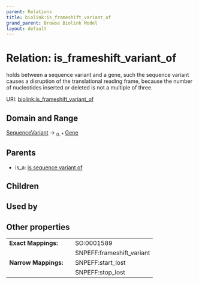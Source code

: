 ```yaml
---
parent: Relations
title: biolink:is_frameshift_variant_of
grand_parent: Browse Biolink Model
layout: default
---
```


# Relation: is_frameshift_variant_of


holds between a sequence variant and a gene, such the sequence variant causes a disruption of the translational reading frame, because the number of nucleotides inserted or deleted is not a multiple of three.

URI: [biolink:is_frameshift_variant_of](https://w3id.org/biolink/vocab/is_frameshift_variant_of)

## Domain and Range

[SequenceVariant](SequenceVariant.md) ->  <sub>0..*</sub> [Gene](Gene.md)

## Parents

 *  is_a: [is sequence variant of](is_sequence_variant_of.md)

## Children


## Used by


## Other properties

|  |  |  |
| --- | --- | --- |
| **Exact Mappings:** | | SO:0001589 |
|  | | SNPEFF:frameshift_variant |
| **Narrow Mappings:** | | SNPEFF:start_lost |
|  | | SNPEFF:stop_lost |

